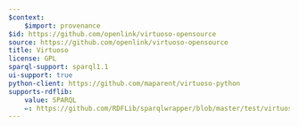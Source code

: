 ```yaml
---
$context:
    $import: provenance
$id: https://github.com/openlink/virtuoso-opensource
source: https://github.com/openlink/virtuoso-opensource
title: Virtuoso
license: GPL
sparql-support: sparql1.1
ui-support: true
python-client: https://github.com/maparent/virtuoso-python
supports-rdflib:
    value: SPARQL
    ⇐: https://github.com/RDFLib/sparqlwrapper/blob/master/test/virtuoso__v8_03_3313__dbpedia__test.py
---
```


